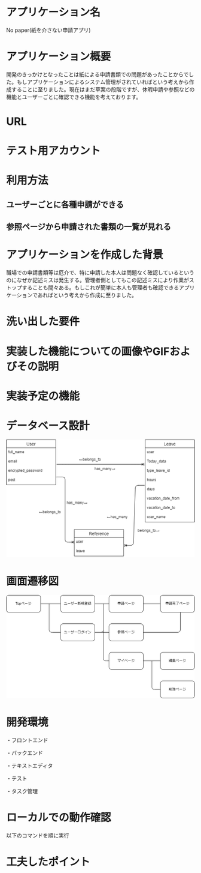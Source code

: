 # アプリケーション名
No paper(紙を介さない申請アプリ)

# アプリケーション概要
開発のきっかけとなったことは紙による申請書類での問題があったことからでした。もしアプリケーションによるシステム管理がされていればという考えから作成することに至りました。現在はまだ草案の段階ですが、休暇申請や参照などの機能とユーザーごとに確認できる機能を考えております。

# URL


# テスト用アカウント


# 利用方法

## ユーザーごとに各種申請ができる

## 参照ページから申請された書類の一覧が見れる

# アプリケーションを作成した背景
職場での申請書類等は厄介で、特に申請した本人は問題なく確認しているというのになぜか記述ミスは発生する。管理者側としてもこの記述ミスにより作業がストップすることも間々ある。もしこれが簡単に本人も管理者も確認できるアプリケーションであればという考えから作成に至りました。

# 洗い出した要件


# 実装した機能についての画像やGIFおよびその説明


# 実装予定の機能





# データベース設計
![alt text](nopaper.png)

# 画面遷移図
![alt text](gamen.png)

# 開発環境
・フロントエンド

・バックエンド

・テキストエディタ

・テスト

・タスク管理

# ローカルでの動作確認
以下のコマンドを順に実行



# 工夫したポイント

